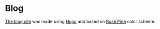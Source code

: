 # Blog

[The blog site](https://wahyuwiyoko.github.io/blog) was made using
[Hugo](https://gohugo.io) and based on [Rosé Pine](https://rosepinetheme.com/)
color scheme.
